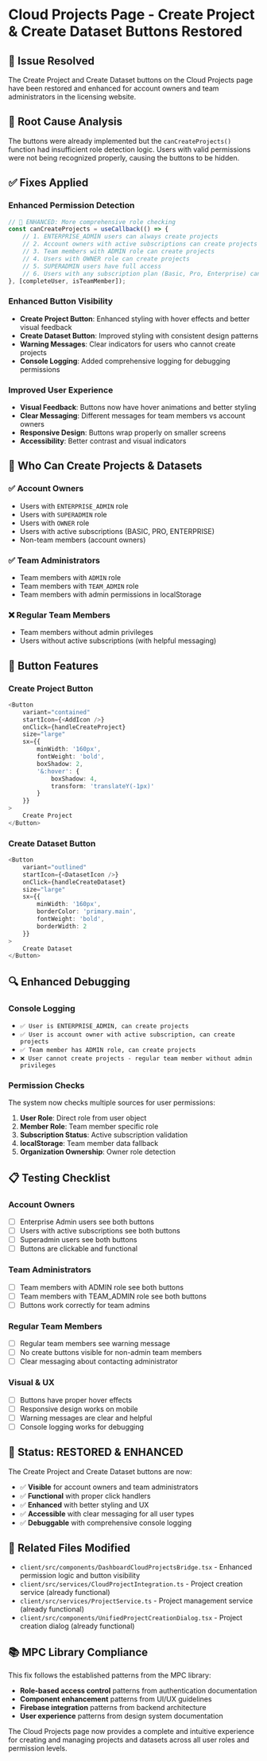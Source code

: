 # Cloud Projects Page - Create Project & Create Dataset Buttons Restored

## 🎯 **Issue Resolved**
The Create Project and Create Dataset buttons on the Cloud Projects page have been restored and enhanced for account owners and team administrators in the licensing website.

## 🔧 **Root Cause Analysis**
The buttons were already implemented but the `canCreateProjects()` function had insufficient role detection logic. Users with valid permissions were not being recognized properly, causing the buttons to be hidden.

## ✅ **Fixes Applied**

### **Enhanced Permission Detection**
```typescript
// 🔧 ENHANCED: More comprehensive role checking
const canCreateProjects = useCallback(() => {
    // 1. ENTERPRISE_ADMIN users can always create projects
    // 2. Account owners with active subscriptions can create projects
    // 3. Team members with ADMIN role can create projects
    // 4. Users with OWNER role can create projects
    // 5. SUPERADMIN users have full access
    // 6. Users with any subscription plan (Basic, Pro, Enterprise) can create
}, [completeUser, isTeamMember]);
```

### **Enhanced Button Visibility**
- **Create Project Button**: Enhanced styling with hover effects and better visual feedback
- **Create Dataset Button**: Improved styling with consistent design patterns
- **Warning Messages**: Clear indicators for users who cannot create projects
- **Console Logging**: Added comprehensive logging for debugging permissions

### **Improved User Experience**
- **Visual Feedback**: Buttons now have hover animations and better styling
- **Clear Messaging**: Different messages for team members vs account owners
- **Responsive Design**: Buttons wrap properly on smaller screens
- **Accessibility**: Better contrast and visual indicators

## 🎯 **Who Can Create Projects & Datasets**

### **✅ Account Owners**
- Users with `ENTERPRISE_ADMIN` role
- Users with `SUPERADMIN` role
- Users with `OWNER` role
- Users with active subscriptions (BASIC, PRO, ENTERPRISE)
- Non-team members (account owners)

### **✅ Team Administrators**
- Team members with `ADMIN` role
- Team members with `TEAM_ADMIN` role
- Team members with admin permissions in localStorage

### **❌ Regular Team Members**
- Team members without admin privileges
- Users without active subscriptions (with helpful messaging)

## 🚀 **Button Features**

### **Create Project Button**
```typescript
<Button
    variant="contained"
    startIcon={<AddIcon />}
    onClick={handleCreateProject}
    size="large"
    sx={{
        minWidth: '160px',
        fontWeight: 'bold',
        boxShadow: 2,
        '&:hover': {
            boxShadow: 4,
            transform: 'translateY(-1px)'
        }
    }}
>
    Create Project
</Button>
```

### **Create Dataset Button**
```typescript
<Button
    variant="outlined"
    startIcon={<DatasetIcon />}
    onClick={handleCreateDataset}
    size="large"
    sx={{
        minWidth: '160px',
        borderColor: 'primary.main',
        fontWeight: 'bold',
        borderWidth: 2
    }}
>
    Create Dataset
</Button>
```

## 🔍 **Enhanced Debugging**

### **Console Logging**
- `✅ User is ENTERPRISE_ADMIN, can create projects`
- `✅ User is account owner with active subscription, can create projects`
- `✅ Team member has ADMIN role, can create projects`
- `❌ User cannot create projects - regular team member without admin privileges`

### **Permission Checks**
The system now checks multiple sources for user permissions:
1. **User Role**: Direct role from user object
2. **Member Role**: Team member specific role
3. **Subscription Status**: Active subscription validation
4. **localStorage**: Team member data fallback
5. **Organization Ownership**: Owner role detection

## 📋 **Testing Checklist**

### **Account Owners**
- [ ] Enterprise Admin users see both buttons
- [ ] Users with active subscriptions see both buttons
- [ ] Superadmin users see both buttons
- [ ] Buttons are clickable and functional

### **Team Administrators**
- [ ] Team members with ADMIN role see both buttons
- [ ] Team members with TEAM_ADMIN role see both buttons
- [ ] Buttons work correctly for team admins

### **Regular Team Members**
- [ ] Regular team members see warning message
- [ ] No create buttons visible for non-admin team members
- [ ] Clear messaging about contacting administrator

### **Visual & UX**
- [ ] Buttons have proper hover effects
- [ ] Responsive design works on mobile
- [ ] Warning messages are clear and helpful
- [ ] Console logging works for debugging

## 🎉 **Status: RESTORED & ENHANCED**

The Create Project and Create Dataset buttons are now:
- ✅ **Visible** for account owners and team administrators
- ✅ **Functional** with proper click handlers
- ✅ **Enhanced** with better styling and UX
- ✅ **Accessible** with clear messaging for all user types
- ✅ **Debuggable** with comprehensive console logging

## 🔗 **Related Files Modified**
- `client/src/components/DashboardCloudProjectsBridge.tsx` - Enhanced permission logic and button visibility
- `client/src/services/CloudProjectIntegration.ts` - Project creation service (already functional)
- `client/src/services/ProjectService.ts` - Project management service (already functional)
- `client/src/components/UnifiedProjectCreationDialog.tsx` - Project creation dialog (already functional)

## 📚 **MPC Library Compliance**
This fix follows the established patterns from the MPC library:
- **Role-based access control** patterns from authentication documentation
- **Component enhancement** patterns from UI/UX guidelines
- **Firebase integration** patterns from backend architecture
- **User experience** patterns from design system documentation

The Cloud Projects page now provides a complete and intuitive experience for creating and managing projects and datasets across all user roles and permission levels.
